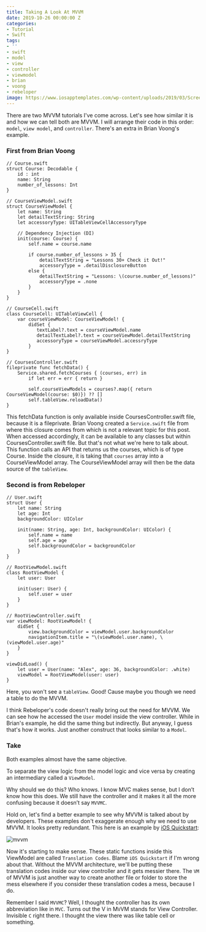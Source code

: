```yaml
---
title: Taking A Look At MVVM
date: 2019-10-26 00:00:00 Z
categories:
- Tutorial
- Swift
tags:
- ''
- swift
- model
- view
- controller
- viewmodel
- brian
- voong
- rebeloper
image: https://www.iosapptemplates.com/wp-content/uploads/2019/03/Screen-Shot-2019-03-17-at-8.25.44-PM.png
---
```


There are two MVVM tutorials I've come across. Let's see how similar it is and how we can tell both are MVVM. I will arrange their code in this order: `model`, `view model`, and `controller`. There's an extra in Brian Voong's example.

### First from Brian Voong
```
// Course.swift
struct Course: Decodable {
    id : int
    name: String
    number_of_lessons: Int
}
```
```
// CourseViewModel.swift
struct CourseViewModel {
    let name: String
    let detailTextString: String
    let accessoryType: UITableViewCellAccessoryType
		
    // Dependency Injection (DI)
    init(course: Course) {
        self.name = course.name
				
        if course.number_of_lessons > 35 {
            detailTextString = "Lessons 30+ Check it Out!"
            accessoryType = .detailDisclosureButton
        else {
            detailTextString = "Lessons: \(course.number_of_lessons)"
            accessoryType = .none
        }
    }
}
```
```
// CourseCell.swift
class CourseCell: UITableViewCell {
    var courseViewModel: CourseViewModel! {
        didSet {
           textLabel?.text = courseViewModel.name
           detailTextLabel?.text = courseViewModel.detailTextString
           accessoryType = courseViewModel.accessryType
        }
}
```
```
// CoursesController.swift
fileprivate func fetchData() {
    Service.shared.fetchCourses { (courses, err) in
        if let err = err { return }
        
        self.courseViewModels = courses?.map({ return CourseViewModel(course: $0)}) ?? []
        self.tableView.reloadData()
}
```

This fetchData function is only available inside CoursesController.swift file, because it is a fileprivate. Brian Voong created a `Service.swift` file from where this closure comes from which is not a relevant topic for this post. When accessed accordingly, it can be available to any classes but within CoursesController.swift file. But that's not what we're here to talk about. This function calls an API that returns us the courses, which is of type Course. Inside the closure, it is taking that `courses` array into a CourseViewModel array. The CourseViewModel array will then be the data source of the `tableView`.

### Second is from Rebeloper
```
// User.swift
struct User {
    let name: String
    let age: Int
    backgroundColor: UIColor
		
    init(name: String, age: Int, backgroundColor: UIColor) {
        self.name = name
        self.age = age
        self.backgrouundColor = backgroundColor
    }
}
```
```
// RootViewModel.swift
class RootViewModel {
    let user: User
    
    init(user: User) {
        self.user = user
    }
}
```
```
// RootViewController.swift
var viewModel: RootViewModel! {
    didSet {
        view.backgroundColor = viewModel.user.backgroundColor
        navigationItem.title = "\(viewModel.user.name), \(viewModel.user.age)"
    }
}

viewDidLoad() {
    let user = User(name: "Alex", age: 36, backgroundColor: .white)
    viewModel = RootViewModel(user: user)
}
```

Here, you won't see a `tableView`. Good! Cause maybe you though we need a table to do the MVVM. 

I think Rebeloper's code doesn't really bring out the need for MVVM. We can see how he accessed the `User` model inside the view controller. While in Brian's example, he did the same thing but indirectly. But anyway, I guess that's how it works. Just another construct that looks similar to a `Model`.

### Take

Both examples almost have the same objective.

To separate the view logic from the model logic and vice versa by creating an intermediary called a `ViewModel`. 

Why should we do this? Who knows. I know MVC makes sense, but I don’t know how this does. We still have the controller and it makes it all the more confusing because it doesn’t say `MVVMC`. 

Hold on, let's find a better example to see why MVVM is talked about by developers. These examples don't exaggerate enough why we need to use MVVM. It looks pretty redundant. This here is an example by [iOS Quickstart][quick]:

![mvvm](/blog/assets/images/Screen%20Shot%202019-10-26%20at%208.16.49%20PM.png)

Now it's starting to make sense. These static functions inside this ViewModel are called `Translation Codes`. Blame `iOS Quickstart` if I'm wrong about that. Without the MVVM architecture, we'll be putting these translation codes inside our view controller and it gets messier there. The `VM` of MVVM is just another way to create another file or folder to store the mess elsewhere if you consider these translation codes a mess, because I do. 

Remember I said `MVVMC`? Well, I thought the controller has its own abbreviation like in `MVC`. Turns out the V in M`V`VM stands for View Controller. Invisible `C` right there. I thought the view there was like table cell or something.

[quick]: https://www.youtube.com/watch?v=nAI-BI-_YWs

